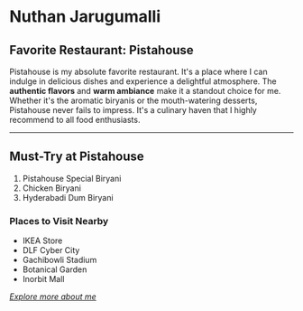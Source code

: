# Nuthan Jarugumalli
## Favorite Restaurant: Pistahouse
Pistahouse is my absolute favorite restaurant. It's a place where I can indulge in delicious dishes and experience a delightful atmosphere. The **authentic flavors** and **warm ambiance** make it a standout choice for me. Whether it's the aromatic biryanis or the mouth-watering desserts, Pistahouse never fails to impress. It's a culinary haven that I highly recommend to all food enthusiasts.

---

## Must-Try at Pistahouse
1. Pistahouse Special Biryani
2. Chicken Biryani
3. Hyderabadi Dum Biryani

 ### Places to Visit Nearby
* IKEA Store
* DLF Cyber City
* Gachibowli Stadium
* Botanical Garden
* Inorbit Mall

[*Explore more about me*](/MyMedia.md)
